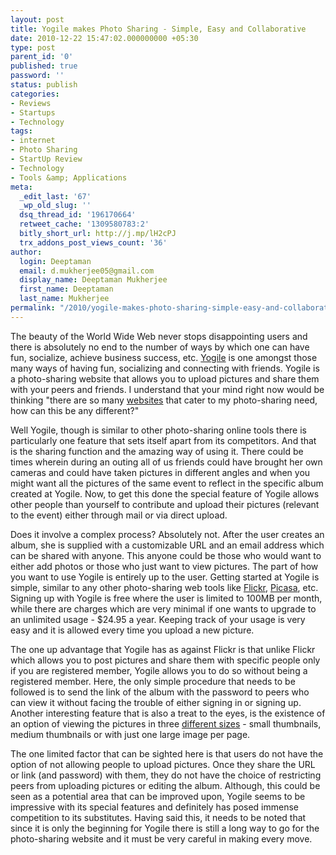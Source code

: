 ```yaml
---
layout: post
title: Yogile makes Photo Sharing - Simple, Easy and Collaborative
date: 2010-12-22 15:47:02.000000000 +05:30
type: post
parent_id: '0'
published: true
password: ''
status: publish
categories:
- Reviews
- Startups
- Technology
tags:
- internet
- Photo Sharing
- StartUp Review
- Technology
- Tools &amp; Applications
meta:
  _edit_last: '67'
  _wp_old_slug: ''
  dsq_thread_id: '196170664'
  retweet_cache: '1309580783:2'
  bitly_short_url: http://j.mp/lH2cPJ
  trx_addons_post_views_count: '36'
author:
  login: Deeptaman
  email: d.mukherjee05@gmail.com
  display_name: Deeptaman Mukherjee
  first_name: Deeptaman
  last_name: Mukherjee
permalink: "/2010/yogile-makes-photo-sharing-simple-easy-and-collaborative/"
---
```

<p>The beauty of the World Wide Web never stops disappointing users and there is absolutely no end to the number of ways by which one can have fun, socialize, achieve business success, etc. <a href="http://www.yogile.com/">Yogile</a> is one amongst those many ways of having fun, socializing and connecting with friends. Yogile is a photo-sharing website that allows you to upload pictures and share them with your peers and friends. I understand that your mind right now would be thinking "there are so many <a href="http://en.wikipedia.org/wiki/List_of_photo_sharing_websites">websites</a> that cater to my photo-sharing need, how can this be any different?"</p>

<p>Well Yogile, though is similar to other photo-sharing online tools there is particularly one feature that sets itself apart from its competitors. And that is the sharing function and the amazing way of using it. There could be times wherein during an outing all of us friends could have brought her own cameras and could have taken pictures in different angles and when you might want all the pictures of the same event to reflect in the specific album created at Yogile. Now, to get this done the special feature of Yogile allows other people than yourself to contribute and upload their pictures (relevant to the event) either through mail or via direct upload. </p>
<p>Does it involve a complex process? Absolutely not. After the user creates an album, she is supplied with a customizable URL and an email address which can be shared with anyone. This anyone could be those who would want to either add photos or those who just want to view pictures. The part of how you want to use Yogile is entirely up to the user. Getting started at Yogile is simple, similar to any other photo-sharing web tools like <a href="http://www.flickr.com/tour/fb3">Flickr</a>, <a href="http://picasa.google.com/">Picasa</a>, etc. Signing up with Yogile is free where the user is limited to 100MB per month, while there are charges which are very minimal if one wants to upgrade to an unlimited usage - $24.95 a year. Keeping track of your usage is very easy and it is allowed every time you upload a new picture. </p>
<p>The one up advantage that Yogile has as against Flickr is that unlike Flickr which allows you to post pictures and share them with specific people only if you are registered member, Yogile allows you to do so without being a registered member. Here, the only simple procedure that needs to be followed is to send the link of the album with the password to peers who can view it without facing the trouble of either signing in or signing up. Another interesting feature that is also a treat to the eyes, is the existence of an option of viewing the pictures in three <a href="http://www.yogile.com/gnf5ird9#0357724l">different sizes</a> - small thumbnails, medium thumbnails or with just one large image per page. </p>
<p>The one limited factor that can be sighted here is that users do not have the option of not allowing people to upload pictures. Once they share the URL or link (and password) with them, they do not have the choice of restricting peers from uploading pictures or editing the album. Although, this could be seen as a potential area that can be improved upon, Yogile seems to be impressive with its special features and definitely has posed immense competition to its substitutes. Having said this, it needs to be noted that since it is only the beginning for Yogile there is still a long way to go for the photo-sharing website and it must be very careful in making every move.</p>
